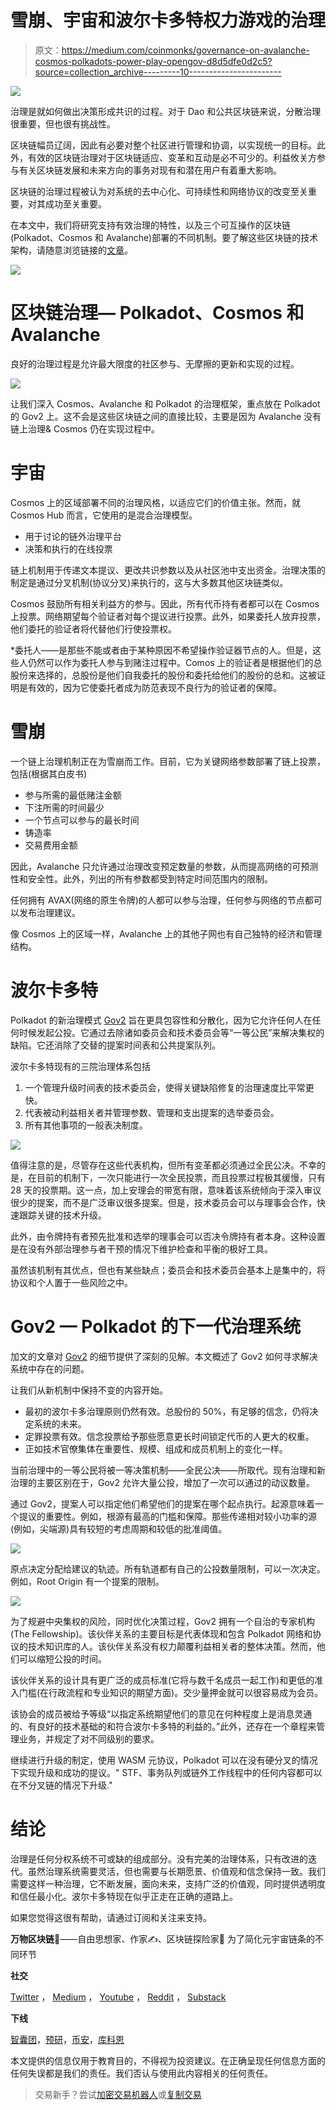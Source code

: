 # 雪崩、宇宙和波尔卡多特权力游戏的治理

> 原文：<https://medium.com/coinmonks/governance-on-avalanche-cosmos-polkadots-power-play-opengov-d8d5dfe0d2c5?source=collection_archive---------10----------------------->

![](img/433288b0b4c5a41869a0498edf3bced9.png)

治理是就如何做出决策形成共识的过程。对于 Dao 和公共区块链来说，分散治理很重要，但也很有挑战性。

区块链幅员辽阔，因此有必要对整个社区进行管理和协调，以实现统一的目标。此外，有效的区块链治理对于区块链适应、变革和互动是必不可少的。利益攸关方参与有关区块链发展和未来方向的事务对现有和潜在用户有着重大影响。

区块链的治理过程被认为对系统的去中心化、可持续性和网络协议的改变至关重要，对其成功至关重要。

在本文中，我们将研究支持有效治理的特性，以及三个可互操作的区块链(Polkadot、Cosmos 和 Avalanche)部署的不同机制。要了解这些区块链的技术架构，请随意浏览链接的[文章](https://polkaverse.com/4473/advancing-blockchain-interoperability-polkadot-cosmos-and-36488)。

![](img/6231e221d736103f7f4a8ab6d4b7bcbc.png)

# 区块链治理— Polkadot、Cosmos 和 Avalanche

良好的治理过程是允许最大限度的社区参与、无摩擦的更新和实现的过程。

![](img/b935fff34f0fa16fc338dcd5b2a7aa07.png)

让我们深入 Cosmos、Avalanche 和 Polkadot 的治理框架，重点放在 Polkadot 的 Gov2 上。这不会是这些区块链之间的直接比较，主要是因为 Avalanche 没有链上治理& Cosmos 仍在实现过程中。

# 宇宙

Cosmos 上的区域部署不同的治理风格，以适应它们的价值主张。然而，就 Cosmos Hub 而言，它使用的是混合治理模型。

*   用于讨论的链外治理平台
*   决策和执行的在线投票

链上机制用于传递文本提议、更改共识参数以及从社区池中支出资金。治理决策的制定是通过分叉机制(协议分叉)来执行的，这与大多数其他区块链类似。

Cosmos 鼓励所有相关利益方的参与。因此，所有代币持有者都可以在 Cosmos 上投票。网络期望每个验证者对每个提议进行投票。此外，如果委托人放弃投票，他们委托的验证者将代替他们行使投票权。

*委托人——是那些不能或者由于某种原因不希望操作验证器节点的人。但是，这些人仍然可以作为委托人参与到赌注过程中。Comos 上的验证者是根据他们的总股份来选择的，总股份是他们自我委托的股份和委托给他们的股份的总和。这被证明是有效的，因为它使委托者成为防范表现不良行为的验证者的保障。

# 雪崩

一个链上治理机制正在为雪崩而工作。目前，它为关键网络参数部署了链上投票，包括(根据其白皮书)

*   参与所需的最低赌注金额
*   下注所需的时间最少
*   一个节点可以参与的最长时间
*   铸造率
*   交易费用金额

因此，Avalanche 只允许通过治理改变预定数量的参数，从而提高网络的可预测性和安全性。此外，列出的所有参数都受到特定时间范围内的限制。

任何拥有 AVAX(网络的原生令牌)的人都可以参与治理，任何参与网络的节点都可以发布治理建议。

像 Cosmos 上的区域一样，Avalanche 上的其他子网也有自己独特的经济和管理结构。

# 波尔卡多特

Polkadot 的新治理模式 [Gov2](https://polkadot.network/blog/gov2-polkadots-next-generation-of-decentralised-governance/) 旨在更具包容性和分散化，因为它允许任何人在任何时候发起公投。它通过去除诸如委员会和技术委员会等“一等公民”来解决集权的缺陷。它还消除了交替的提案时间表和公共提案队列。

波尔卡多特现有的三院治理体系包括

1.  一个管理升级时间表的技术委员会，使得关键缺陷修复的治理速度比平常更快。
2.  代表被动利益相关者并管理参数、管理和支出提案的选举委员会。
3.  所有其他事项的一般表决制度。

![](img/bd766354c998a7060d440313072faf7d.png)

值得注意的是，尽管存在这些代表机构，但所有变革都必须通过全民公决。不幸的是，在目前的机制下，一次只能进行一次全民投票，而且投票过程极其缓慢，只有 28 天的投票期。这一点，加上安理会的带宽有限，意味着该系统倾向于深入审议很少的提案，而不是广泛审议很多提案。但是，技术委员会可以与理事会合作，快速跟踪关键的技术升级。

此外，由令牌持有者预先批准和选举的理事会可以否决令牌持有者本身。这种设置是在没有外部治理参与者干预的情况下维护检查和平衡的极好工具。

虽然该机制有其优点，但也有某些缺点；委员会和技术委员会基本上是集中的，将协议和个人置于一些风险之中。

# Gov2 — Polkadot 的下一代治理系统

加文的文章对 [Gov2](https://polkadot.network/blog/gov2-polkadots-next-generation-of-decentralised-governance/) 的细节提供了深刻的见解。本文概述了 Gov2 如何寻求解决系统中存在的问题。

让我们从新机制中保持不变的内容开始。

*   最初的波尔卡多治理原则仍然有效。总股份的 50%，有足够的信念，仍将决定系统的未来。
*   定罪投票有效。信念投票给予那些愿意更长时间锁定代币的人更大的权重。
*   正如技术官僚集体在重要性、规模、组成和成员机制上的变化一样。

当前治理中的一等公民将被一等决策机制——全民公决——所取代。现有治理和新治理的主要区别在于，Gov2 允许大量公投，增加了一次可以通过的动议数量。

通过 Gov2，提案人可以指定他们希望他们的提案在哪个起点执行。起源意味着一个提议的重要性。例如，根源有最高的门槛和保障。那些传递相对较小功率的源(例如，尖端源)具有较短的考虑周期和较低的批准阈值。

![](img/c472fbd2acb083ea4b9dc766d3402931.png)

原点决定分配给建议的轨迹。所有轨道都有自己的公投数量限制，可以一次决定。例如，Root Origin 有一个提案的限制。

![](img/98f4d6fa673c1bb00b8c38d2c4f03555.png)

为了规避中央集权的风险，同时优化决策过程，Gov2 拥有一个自治的专家机构(The Fellowship)。该伙伴关系的主要目标是代表体现和包含 Polkadot 网络和协议的技术知识库的人。该伙伴关系没有权力颠覆利益相关者的整体决策。然而，他们可以缩短公投的时间。

该伙伴关系的设计具有更广泛的成员标准(它将与数千名成员一起工作)和更低的准入门槛(在行政流程和专业知识的期望方面)。交少量押金就可以很容易成为会员。

该协会的成员被给予等级“以指定系统期望他们的意见在何种程度上是消息灵通的、有良好的技术基础的和符合波尔卡多特的利益的。”此外，还存在一个章程来管理业务，并规定了对不同级别的要求。

继续进行升级的制定，使用 WASM 元协议，Polkadot 可以在没有硬分叉的情况下实现升级和成功的提议。" STF、事务队列或链外工作线程中的任何内容都可以在不分叉链的情况下升级."

# 结论

治理是任何分权系统不可或缺的组成部分。没有完美的治理体系，只有改进的迭代。虽然治理系统需要灵活，但也需要与长期愿景、价值观和信念保持一致。我们需要这样一种治理，它不断发展，面向未来，支持广泛的价值观，同时提供透明度和信任最小化。波尔卡多特现在似乎正走在正确的道路上。

如果您觉得这很有帮助，请通过订阅和关注来支持。

**万物区块链**🧐——自由思想家、作家✍、区块链探险家🔭
为了简化元宇宙链条的不同环节

**社交**

[Twitter](https://twitter.com/EverythingB0x) ， [Medium](/@everythingblockchain) ， [Youtube](https://www.youtube.com/channel/UCkcc6EceEAu1sMoi2dKczCQ) ， [Reddit](https://www.reddit.com/user/cyekmyster) ， [Substack](https://everythingblockchain.substack.com/account?utm%5Fsource=menu-dropdown)

**下线**

[智囊团](https://app.usebraintrust.com/r/everything1/)，[预研](https://www.presearch.org/signup?rid=2491437)，[币安](https://accounts.binance.com/en/register?ref=12626399)，[库科恩](https://www.kucoin.com/ucenter/signup?rcode=rJCLFS2)

本文提供的信息仅用于教育目的，不得视为投资建议。在正确呈现任何信息方面的任何失误都是我们的责任。我们否认与使用此内容相关的任何责任。

> 交易新手？尝试[加密交易机器人](/coinmonks/crypto-trading-bot-c2ffce8acb2a)或[复制交易](/coinmonks/top-10-crypto-copy-trading-platforms-for-beginners-d0c37c7d698c)